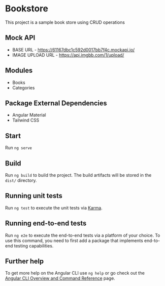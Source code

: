 # Bookstore

This project is a sample book store using CRUD operations

## Mock API

- BASE URL - https://61167dbc1c592d0017bb7f4c.mockapi.io/
- IMAGE UPLOAD URL - https://api.imgbb.com/1/upload/


## Modules

- Books
- Categories

## Package External Dependencies

- Angular Material
- Tailwind CSS

## Start 

Run `ng serve` 

## Build

Run `ng build` to build the project. The build artifacts will be stored in the `dist/` directory.

## Running unit tests

Run `ng test` to execute the unit tests via [Karma](https://karma-runner.github.io).

## Running end-to-end tests

Run `ng e2e` to execute the end-to-end tests via a platform of your choice. To use this command, you need to first add a package that implements end-to-end testing capabilities.

## Further help

To get more help on the Angular CLI use `ng help` or go check out the [Angular CLI Overview and Command Reference](https://angular.io/cli) page.
